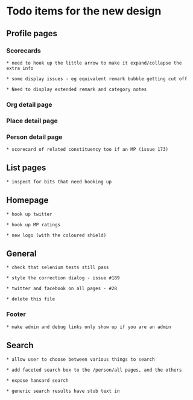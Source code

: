 # Todo items for the new design

## Profile pages

### Scorecards

    * need to hook up the little arrow to make it expand/collapse the extra info
    
    * some display issues - eg equivalent remark bubble getting cut off
    
    * Need to display extended remark and category notes


### Org detail page
    
### Place detail page

### Person detail page

    * scorecard of related constituency too if an MP (issue 173)


## List pages

    * inspect for bits that need hooking up


## Homepage

    * hook up twitter
    
    * hook up MP ratings
    
    * new logo (with the coloured shield)
    

## General

    * check that selenium tests still pass

    * style the correction dialog - issue #189
    
    * twitter and facebook on all pages - #28

    * delete this file
    
### Footer

    * make admin and debug links only show up if you are an admin


## Search

    * allow user to choose between various things to search
    
    * add faceted search box to the /person/all pages, and the others
    
    * expose hansard search

    * generic search results have stub text in

